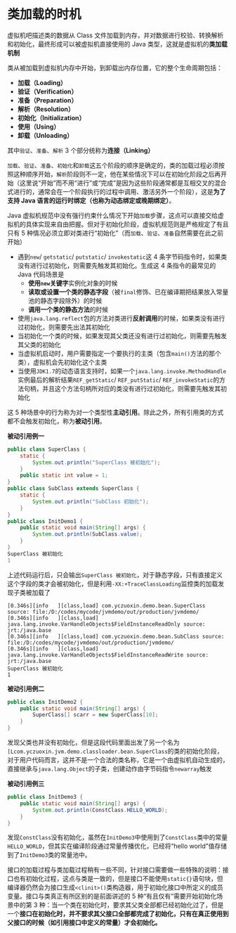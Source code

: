 # 类加载的时机

虚拟机吧描述类的数据从 Class 文件加载到内存，并对数据进行校验、转换解析和初始化，最终形成可以被虚拟机直接使用的 Java 类型，这就是虚拟机的**类加载机制**

类从被加载到虚拟机内存中开始，到卸载出内存位置，它的整个生命周期包括：

* **加载（Loading）**
* **验证（Verification）**
* **准备（Preparation）**
* **解析（Resolution）**
* **初始化（Initialization）**
* **使用（Using）**
* **卸载（Unloading）**

其中`验证`、`准备`、`解析` 3 个部分统称为**连接（Linking）**

`加载`、`验证`、`准备`、`初始化`和`卸载`这五个阶段的顺序是确定的，类的加载过程必须按照这种顺序开始，`解析`阶段则不一定，他在某些情况下可以在初始化阶段之后再开始（这里说“开始”而不用“进行”或“完成”是因为这些阶段通常都是互相交叉的混合式进行的，通常会在一个阶段执行的过程中调用、激活另外一个阶段），这是**为了支持 Java 语言的运行时绑定（也称为动态绑定或晚期绑定）**。

Java 虚拟机规范中没有强行约束什么情况下开始`加载`步骤，这点可以直接交给虚拟机的具体实现来自由把握。但对于初始化阶段，虚拟机规范则是严格规定了有且只有 5 种情况必须立即对类进行“初始化”（而`加载`、`验证`、`准备`自然需要在此之前开始）

* 遇到`new`/ `getstatic`/ `putstatic`/ `invokestatic`这 4 条字节码指令时，如果类没有进行过初始化，则需要先触发其初始化。生成这 4 条指令的最常见的 Java 代码场景是
  * **使用`new`关键字**实例化对象的时候
  * **读取或设置一个类的静态字段**（被`final`修饰、已在编译期把结果放入常量池的静态字段除外）的时候
  * **调用一个类的静态方法**的时候
* 使用`java.lang.reflect`包的方法对类进行**反射调用**的时候，如果类没有进行过初始化，则需要先出法其初始化
* 当初始化一个类的时候，如果发现其父类还没有进行过初始化，则需要先触发其父类的初始化
* 当虚拟机启动时，用户需要指定一个要执行的主类（包含`main()`方法的那个类），虚拟机会先初始化这个主类
* 当使用`JDK1.7`的动态语言支持时，如果一个`java.lang.invoke.MethodHandle`实例最后的解析结果`REF_getStatic`/ `REF_putStatic`/ `REF_invokeStatic`的方法句柄，并且这个方法句柄所对应的类没有进行过初始化，则需要先触发其初始化

这 5 种场景中的行为称为对一个类型性**主动引用**。除此之外，所有引用类的方式都不会触发初始化，称为**被动引用**。



**被动引用例一**

```java
public class SuperClass {
    static {
        System.out.println("SuperClass 被初始化");
    }
    public static int value = 1;
}
public class SubClass extends SuperClass {
    static {
        System.out.println("SubClass 初始化");
    }
}
public class InitDemo1 {
    public static void main(String[] args) {
        System.out.println(SubClass.value);
    }
}
SuperClass 被初始化
1
```

上述代码运行后，只会输出`SuperClass 被初始化`，对于静态字段，只有直接定义这个字段的类才会被初始化，但是利用`-XX:+TraceClassLoading`监控类的加载发现子类被加载了

```properties
[0.346s][info   ][class,load] com.yczuoxin.demo.bean.SuperClass source: file:/D:/codes/mycode/jvmdemo/out/production/jvmdemo/
[0.346s][info   ][class,load] java.lang.invoke.VarHandleObjects$FieldInstanceReadOnly source: jrt:/java.base
[0.346s][info   ][class,load] com.yczuoxin.demo.bean.SubClass source: file:/D:/codes/mycode/jvmdemo/out/production/jvmdemo/
[0.346s][info   ][class,load] java.lang.invoke.VarHandleObjects$FieldInstanceReadWrite source: jrt:/java.base
SuperClass 被初始化
1
```



**被动引用例二**

```java
public class InitDemo2 {
    public static void main(String[] args) {
        SuperClass[] scarr = new SuperClass[10];
    }
}
```

发现父类也并没有初始化，但是这段代码里面出发了另一个名为`[Lcom.yczuoxin.jvm.demo.classloader.bean.SuperClass`的类的初始化阶段，对于用户代码而言，这并不是一个合法的类名称，它是一个由虚拟机自动生成的，直接继承与`java.lang.Object`的子类，创建动作由字节码指令`newarray`触发



**被动引用例三**

```java
public class InitDemo3 {
    public static void main(String[] args) {
        System.out.println(ConstClass.HELLO_WORLD);
    }
}
```

发现`ConstClass`没有初始化，虽然在`InitDemo3`中使用到了`ConstClass`类中的常量`HELLO_WORLD`，但其实在编译阶段通过常量传播优化，已经将“hello world”值存储到了`InitDemo3`类的常量池中。

接口的加载过程与类加载过程稍有一些不同，针对接口需要做一些特殊的说明：接口也有初始化过程，这点与类是一致的，但是接口不能使用`static{}`语句块，但编译器仍然会为接口生成`<clinit>()`类构造器，用于初始化接口中所定义的成员变量。接口与类真正有所区别的是前面讲述的 5 种“有且仅有”需要开始初始化场景中的第 3 种：当一个类在初始化时，要求其父类全部都已经初始化过了，但是一个**接口在初始化时，并不要求其父接口全部都完成了初始化，只有在真正使用到父接口的时候（如引用接口中定义的常量）才会初始化。**